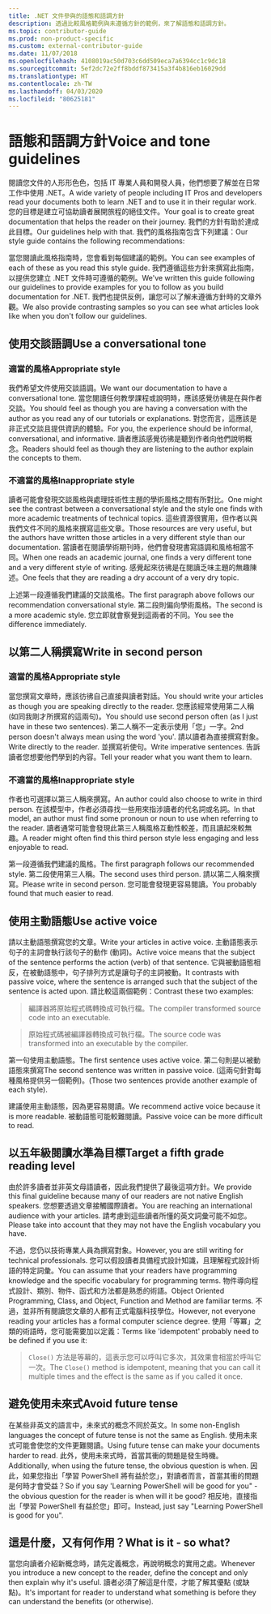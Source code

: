 ```yaml
---
title: .NET 文件參與的語態和語調方針
description: 透過比較風格範例與未遵循方針的範例，來了解語態和語調方針。
ms.topic: contributor-guide
ms.prod: non-product-specific
ms.custom: external-contributor-guide
ms.date: 11/07/2018
ms.openlocfilehash: 4108019ac50d703c6dd509eca7a6394cc1c9dc18
ms.sourcegitcommit: 5ef2dc72e2ff8bddf873415a3f4b816eb16029dd
ms.translationtype: HT
ms.contentlocale: zh-TW
ms.lasthandoff: 04/03/2020
ms.locfileid: "80625181"
---
```

# <a name="voice-and-tone-guidelines"></a><span data-ttu-id="ca8b9-103">語態和語調方針</span><span class="sxs-lookup"><span data-stu-id="ca8b9-103">Voice and tone guidelines</span></span>

<span data-ttu-id="ca8b9-104">閱讀您文件的人形形色色，包括 IT 專業人員和開發人員，他們想要了解並在日常工作中使用 .NET。</span><span class="sxs-lookup"><span data-stu-id="ca8b9-104">A wide variety of people including IT Pros and developers read your documents both to learn .NET and to use it in their regular work.</span></span> <span data-ttu-id="ca8b9-105">您的目標是建立可協助讀者展開旅程的絕佳文件。</span><span class="sxs-lookup"><span data-stu-id="ca8b9-105">Your goal is to create great documentation that helps the reader on their journey.</span></span> <span data-ttu-id="ca8b9-106">我們的方針有助於達成此目標。</span><span class="sxs-lookup"><span data-stu-id="ca8b9-106">Our guidelines help with that.</span></span> <span data-ttu-id="ca8b9-107">我們的風格指南包含下列建議：</span><span class="sxs-lookup"><span data-stu-id="ca8b9-107">Our style guide contains the following recommendations:</span></span>

<span data-ttu-id="ca8b9-108">當您閱讀此風格指南時，您會看到每個建議的範例。</span><span class="sxs-lookup"><span data-stu-id="ca8b9-108">You can see examples of each of these as you read this style guide.</span></span> <span data-ttu-id="ca8b9-109">我們遵循這些方針來撰寫此指南，以提供您建立 .NET 文件時可遵循的範例。</span><span class="sxs-lookup"><span data-stu-id="ca8b9-109">We've written this guide following our guidelines to provide examples for you to follow as you build documentation for .NET.</span></span> <span data-ttu-id="ca8b9-110">我們也提供反例，讓您可以了解未遵循方針時的文章外觀。</span><span class="sxs-lookup"><span data-stu-id="ca8b9-110">We also provide contrasting samples so you can see what articles look like when you don't follow our guidelines.</span></span>

## <a name="use-a-conversational-tone"></a><span data-ttu-id="ca8b9-111">使用交談語調</span><span class="sxs-lookup"><span data-stu-id="ca8b9-111">Use a conversational tone</span></span>

### <a name="appropriate-style"></a><span data-ttu-id="ca8b9-112">適當的風格</span><span class="sxs-lookup"><span data-stu-id="ca8b9-112">Appropriate style</span></span>

<span data-ttu-id="ca8b9-113">我們希望文件使用交談語調。</span><span class="sxs-lookup"><span data-stu-id="ca8b9-113">We want our documentation to have a conversational tone.</span></span> <span data-ttu-id="ca8b9-114">當您閱讀任何教學課程或說明時，應該感覺彷彿是在與作者交談。</span><span class="sxs-lookup"><span data-stu-id="ca8b9-114">You should feel as though you are having a conversation with the author as you read any of our tutorials or explanations.</span></span> <span data-ttu-id="ca8b9-115">對您而言，這應該是非正式交談且提供資訊的體驗。</span><span class="sxs-lookup"><span data-stu-id="ca8b9-115">For you, the experience should be informal, conversational, and informative.</span></span> <span data-ttu-id="ca8b9-116">讀者應該感覺彷彿是聽到作者向他們說明概念。</span><span class="sxs-lookup"><span data-stu-id="ca8b9-116">Readers should feel as though they are listening to the author explain the concepts to them.</span></span>

### <a name="inappropriate-style"></a><span data-ttu-id="ca8b9-117">不適當的風格</span><span class="sxs-lookup"><span data-stu-id="ca8b9-117">Inappropriate style</span></span>

<span data-ttu-id="ca8b9-118">讀者可能會發現交談風格與處理技術性主題的學術風格之間有所對比。</span><span class="sxs-lookup"><span data-stu-id="ca8b9-118">One might see the contrast between a conversational style and the style one finds with more academic treatments of technical topics.</span></span> <span data-ttu-id="ca8b9-119">這些資源很實用，但作者以與我們文件不同的風格來撰寫這些文章。</span><span class="sxs-lookup"><span data-stu-id="ca8b9-119">Those resources are very useful, but the authors have written those articles in a very different style than our documentation.</span></span> <span data-ttu-id="ca8b9-120">當讀者在閱讀學術期刊時，他們會發現書寫語調和風格相當不同。</span><span class="sxs-lookup"><span data-stu-id="ca8b9-120">When one reads an academic journal, one finds a very different tone and a very different style of writing.</span></span> <span data-ttu-id="ca8b9-121">感覺起來彷彿是在閱讀乏味主題的無趣陳述。</span><span class="sxs-lookup"><span data-stu-id="ca8b9-121">One feels that they are reading a dry account of a very dry topic.</span></span>  

<span data-ttu-id="ca8b9-122">上述第一段遵循我們建議的交談風格。</span><span class="sxs-lookup"><span data-stu-id="ca8b9-122">The first paragraph above follows our recommendation conversational style.</span></span> <span data-ttu-id="ca8b9-123">第二段則偏向學術風格。</span><span class="sxs-lookup"><span data-stu-id="ca8b9-123">The second is a more academic style.</span></span> <span data-ttu-id="ca8b9-124">您立即就會察覺到這兩者的不同。</span><span class="sxs-lookup"><span data-stu-id="ca8b9-124">You see the difference immediately.</span></span> 

## <a name="write-in-second-person"></a><span data-ttu-id="ca8b9-125">以第二人稱撰寫</span><span class="sxs-lookup"><span data-stu-id="ca8b9-125">Write in second person</span></span>

### <a name="appropriate-style"></a><span data-ttu-id="ca8b9-126">適當的風格</span><span class="sxs-lookup"><span data-stu-id="ca8b9-126">Appropriate style</span></span>

<span data-ttu-id="ca8b9-127">當您撰寫文章時，應該彷彿自己直接與讀者對話。</span><span class="sxs-lookup"><span data-stu-id="ca8b9-127">You should write your articles as though you are speaking directly to the reader.</span></span> <span data-ttu-id="ca8b9-128">您應該經常使用第二人稱 (如同我剛才所撰寫的這兩句)。</span><span class="sxs-lookup"><span data-stu-id="ca8b9-128">You should use second person often (as I just have in these two sentences).</span></span> <span data-ttu-id="ca8b9-129">第二人稱不一定表示使用「您」一字。</span><span class="sxs-lookup"><span data-stu-id="ca8b9-129">2nd person doesn't always mean using the word 'you'.</span></span> <span data-ttu-id="ca8b9-130">請以讀者為直接撰寫對象。</span><span class="sxs-lookup"><span data-stu-id="ca8b9-130">Write directly to the reader.</span></span> <span data-ttu-id="ca8b9-131">並撰寫祈使句。</span><span class="sxs-lookup"><span data-stu-id="ca8b9-131">Write imperative sentences.</span></span> <span data-ttu-id="ca8b9-132">告訴讀者您想要他們學到的內容。</span><span class="sxs-lookup"><span data-stu-id="ca8b9-132">Tell your reader what you want them to learn.</span></span>

### <a name="inappropriate-style"></a><span data-ttu-id="ca8b9-133">不適當的風格</span><span class="sxs-lookup"><span data-stu-id="ca8b9-133">Inappropriate style</span></span>

<span data-ttu-id="ca8b9-134">作者也可選擇以第三人稱來撰寫。</span><span class="sxs-lookup"><span data-stu-id="ca8b9-134">An author could also choose to write in third person.</span></span> <span data-ttu-id="ca8b9-135">在該模型中，作者必須尋找一些用來指涉讀者的代名詞或名詞。</span><span class="sxs-lookup"><span data-stu-id="ca8b9-135">In that model, an author must find some pronoun or noun to use when referring to the reader.</span></span> <span data-ttu-id="ca8b9-136">讀者通常可能會發現此第三人稱風格互動性較差，而且讀起來較無趣。</span><span class="sxs-lookup"><span data-stu-id="ca8b9-136">A reader might often find this third person style less engaging and less enjoyable to read.</span></span>

<span data-ttu-id="ca8b9-137">第一段遵循我們建議的風格。</span><span class="sxs-lookup"><span data-stu-id="ca8b9-137">The first paragraph follows our recommended style.</span></span> <span data-ttu-id="ca8b9-138">第二段使用第三人稱。</span><span class="sxs-lookup"><span data-stu-id="ca8b9-138">The second uses third person.</span></span> <span data-ttu-id="ca8b9-139">請以第二人稱來撰寫。</span><span class="sxs-lookup"><span data-stu-id="ca8b9-139">Please write in second person.</span></span> <span data-ttu-id="ca8b9-140">您可能會發現更容易閱讀。</span><span class="sxs-lookup"><span data-stu-id="ca8b9-140">You probably found that much easier to read.</span></span>

## <a name="use-active-voice"></a><span data-ttu-id="ca8b9-141">使用主動語態</span><span class="sxs-lookup"><span data-stu-id="ca8b9-141">Use active voice</span></span>

<span data-ttu-id="ca8b9-142">請以主動語態撰寫您的文章。</span><span class="sxs-lookup"><span data-stu-id="ca8b9-142">Write your articles in active voice.</span></span> <span data-ttu-id="ca8b9-143">主動語態表示句子的主詞會執行該句子的動作 (動詞)。</span><span class="sxs-lookup"><span data-stu-id="ca8b9-143">Active voice means that the subject of the sentence performs the action (verb) of that sentence.</span></span> <span data-ttu-id="ca8b9-144">它與被動語態相反，在被動語態中，句子排列方式是讓句子的主詞被動。</span><span class="sxs-lookup"><span data-stu-id="ca8b9-144">It contrasts with passive voice, where the sentence is arranged such that the subject of the sentence is acted upon.</span></span> <span data-ttu-id="ca8b9-145">請比較這兩個範例：</span><span class="sxs-lookup"><span data-stu-id="ca8b9-145">Contrast these two examples:</span></span>

><span data-ttu-id="ca8b9-146">編譯器將原始程式碼轉換成可執行檔。</span><span class="sxs-lookup"><span data-stu-id="ca8b9-146">The compiler transformed source code into an executable.</span></span>

><span data-ttu-id="ca8b9-147">原始程式碼被編譯器轉換成可執行檔。</span><span class="sxs-lookup"><span data-stu-id="ca8b9-147">The source code was transformed into an executable by the compiler.</span></span>

<span data-ttu-id="ca8b9-148">第一句使用主動語態。</span><span class="sxs-lookup"><span data-stu-id="ca8b9-148">The first sentence uses active voice.</span></span> <span data-ttu-id="ca8b9-149">第二句則是以被動語態來撰寫</span><span class="sxs-lookup"><span data-stu-id="ca8b9-149">The second sentence was written in passive voice.</span></span> <span data-ttu-id="ca8b9-150">(這兩句針對每種風格提供另一個範例)。</span><span class="sxs-lookup"><span data-stu-id="ca8b9-150">(Those two sentences provide another example of each style).</span></span>

<span data-ttu-id="ca8b9-151">建議使用主動語態，因為更容易閱讀。</span><span class="sxs-lookup"><span data-stu-id="ca8b9-151">We recommend active voice because it is more readable.</span></span> <span data-ttu-id="ca8b9-152">被動語態可能較難閱讀。</span><span class="sxs-lookup"><span data-stu-id="ca8b9-152">Passive voice can be more difficult to read.</span></span>

## <a name="target-a-fifth-grade-reading-level"></a><span data-ttu-id="ca8b9-153">以五年級閱讀水準為目標</span><span class="sxs-lookup"><span data-stu-id="ca8b9-153">Target a fifth grade reading level</span></span>

<span data-ttu-id="ca8b9-154">由於許多讀者並非英文母語讀者，因此我們提供了最後這項方針。</span><span class="sxs-lookup"><span data-stu-id="ca8b9-154">We provide this final guideline because many of our readers are not native English speakers.</span></span> <span data-ttu-id="ca8b9-155">您想要透過文章接觸國際讀者。</span><span class="sxs-lookup"><span data-stu-id="ca8b9-155">You are reaching an international audience with your articles.</span></span> <span data-ttu-id="ca8b9-156">請考慮到這些讀者所懂的英文詞彙可能不如您。</span><span class="sxs-lookup"><span data-stu-id="ca8b9-156">Please take into account that they may not have the English vocabulary you have.</span></span>

<span data-ttu-id="ca8b9-157">不過，您仍以技術專業人員為撰寫對象。</span><span class="sxs-lookup"><span data-stu-id="ca8b9-157">However, you are still writing for technical professionals.</span></span> <span data-ttu-id="ca8b9-158">您可以假設讀者具備程式設計知識，且理解程式設計術語的特定詞彙。</span><span class="sxs-lookup"><span data-stu-id="ca8b9-158">You can assume that your readers have programming knowledge and the specific vocabulary for programming terms.</span></span> <span data-ttu-id="ca8b9-159">物件導向程式設計、類別、物件、函式和方法都是熟悉的術語。</span><span class="sxs-lookup"><span data-stu-id="ca8b9-159">Object Oriented Programming, Class, and Object, Function and Method are familiar terms.</span></span> <span data-ttu-id="ca8b9-160">不過，並非所有閱讀您文章的人都有正式電腦科技學位。</span><span class="sxs-lookup"><span data-stu-id="ca8b9-160">However, not everyone reading your articles has a formal computer science degree.</span></span> <span data-ttu-id="ca8b9-161">使用「等冪」之類的術語時，您可能需要加以定義：</span><span class="sxs-lookup"><span data-stu-id="ca8b9-161">Terms like 'idempotent' probably need to be defined if you use it:</span></span>

><span data-ttu-id="ca8b9-162">`Close()` 方法是等幕的，這表示您可以呼叫它多次，其效果會相當於呼叫它一次。</span><span class="sxs-lookup"><span data-stu-id="ca8b9-162">The `Close()` method is idempotent, meaning that you can call it multiple times and the effect is the same as if you called it once.</span></span>

## <a name="avoid-future-tense"></a><span data-ttu-id="ca8b9-163">避免使用未來式</span><span class="sxs-lookup"><span data-stu-id="ca8b9-163">Avoid future tense</span></span>

<span data-ttu-id="ca8b9-164">在某些非英文的語言中，未來式的概念不同於英文。</span><span class="sxs-lookup"><span data-stu-id="ca8b9-164">In some non-English languages the concept of future tense is not the same as English.</span></span> <span data-ttu-id="ca8b9-165">使用未來式可能會使您的文件更難閱讀。</span><span class="sxs-lookup"><span data-stu-id="ca8b9-165">Using future tense can make your documents harder to read.</span></span> <span data-ttu-id="ca8b9-166">此外，使用未來式時，首當其衝的問題是發生時機。</span><span class="sxs-lookup"><span data-stu-id="ca8b9-166">Additionally, when using the future tense, the obvious question is when.</span></span> <span data-ttu-id="ca8b9-167">因此，如果您指出「學習 PowerShell 將有益於您」，對讀者而言，首當其衝的問題是何時才會受益？</span><span class="sxs-lookup"><span data-stu-id="ca8b9-167">So if you say 'Learning PowerShell will be good for you" - the obvious question for the reader is when will it be good?</span></span> <span data-ttu-id="ca8b9-168">相反地，直接指出「學習 PowerShell 有益於您」即可。</span><span class="sxs-lookup"><span data-stu-id="ca8b9-168">Instead, just say "Learning PowerShell is good for you".</span></span>

## <a name="what-is-it---so-what"></a><span data-ttu-id="ca8b9-169">這是什麼，又有何作用？</span><span class="sxs-lookup"><span data-stu-id="ca8b9-169">What is it - so what?</span></span>

<span data-ttu-id="ca8b9-170">當您向讀者介紹新概念時，請先定義概念，再說明概念的實用之處。</span><span class="sxs-lookup"><span data-stu-id="ca8b9-170">Whenever you introduce a new concept to the reader, define the concept and only then explain why it's useful.</span></span> <span data-ttu-id="ca8b9-171">讀者必須了解這是什麼，才能了解其優點 (或缺點)。</span><span class="sxs-lookup"><span data-stu-id="ca8b9-171">It's important for reader to understand what something is before they can understand the benefits (or otherwise).</span></span>
